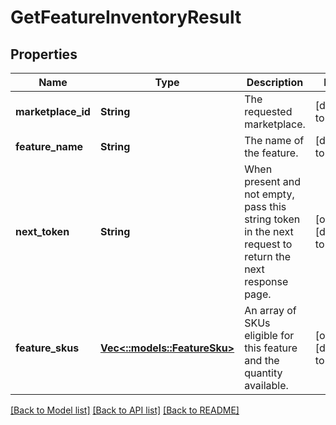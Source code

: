 # GetFeatureInventoryResult

## Properties
Name | Type | Description | Notes
------------ | ------------- | ------------- | -------------
**marketplace_id** | **String** | The requested marketplace. | [default to null]
**feature_name** | **String** | The name of the feature. | [default to null]
**next_token** | **String** | When present and not empty, pass this string token in the next request to return the next response page. | [optional] [default to null]
**feature_skus** | [**Vec<::models::FeatureSku>**](FeatureSku.md) | An array of SKUs eligible for this feature and the quantity available. | [optional] [default to null]

[[Back to Model list]](../README.md#documentation-for-models) [[Back to API list]](../README.md#documentation-for-api-endpoints) [[Back to README]](../README.md)


